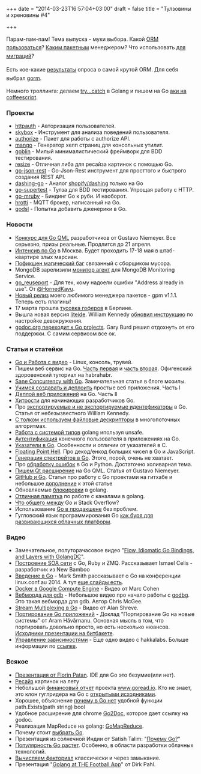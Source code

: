 +++
date = "2014-03-23T16:57:04+03:00"
draft = false
title = "Тулзовины и хреновины #4"

+++

<p><span style="line-height: 1.6em;">Парам-пам-пам! Тема выпуска - муки выбора. Какой </span><a href="https://docs.google.com/forms/d/1_yqks892m3e5zK1d-6iziRIt_1LdZvrvDOysjvVRpOU/viewanalytics" style="line-height: 1.6em;">ORM пользоваться</a><span style="line-height: 1.6em;">? </span><a href="http://dave.cheney.net/2014/03/22/thoughts-on-go-package-management-six-months-on" style="line-height: 1.6em;">Каким пакетным</a><span style="line-height: 1.6em;"> менеджером? Что использовать </span><a href="http://www.reddit.com/r/golang/comments/20umt3/how_do_you_handle_sql_migrations_with_go_web_apps/" style="line-height: 1.6em;">для миграций</a><span style="line-height: 1.6em;">?</span></p>

<p><span style="line-height: 1.6em;">Есть кое-какие </span><a href="https://docs.google.com/forms/d/1_yqks892m3e5zK1d-6iziRIt_1LdZvrvDOysjvVRpOU/viewanalytics">результаты</a><span style="line-height: 1.6em;"> опроса о самой крутой ORM. Для себя выбрал </span><a href="https://github.com/jinzhu/gorm" style="line-height: 1.6em;">gorm</a><span style="line-height: 1.6em;">.</span></p>

<p>Немного троллинга: делаем <a href="http://play.golang.org/p/DDab4dhju5">try...catch</a> в Golang и пишем на Go <a href="https://igo.herokuapp.com/">аки на coffeescript</a>.</p>

<h3 id="_1">Проекты</h3>

<ul>
	<li><a href="https://github.com/apexskier/httpauth">httpauth</a> - Авторизация пользователей.</li>
	<li><a href="https://github.com/skybox/skybox">skybox</a> - Инструмент для анализа поведений пользователя.</li>
	<li><a href="https://github.com/tcolar/authorize">authorize</a> - Пакет для работы с authorize API.</li>
	<li><a href="https://github.com/slyrz/mango">mango</a> - Генератор хелп страниц для консольных утилит.</li>
	<li><a href="https://github.com/franela/goblin">goblin</a> - Милый минималистический фреймворк для BDD тестирования.</li>
	<li><a href="https://github.com/nfnt/resize">resize</a> - Отличная либа для ресайза картинок с помощью Go.</li>
	<li><a href="https://github.com/ant0ine/go-json-rest">go-json-rest</a> - Go-Json-Rest инструмент для просттого и быстрого создания REST API.</li>
	<li><a href="https://github.com/gigablah/dashing-go">dashing-go</a> - Аналог <a href="http://shopify.github.io/dashing/">shopify/dashing</a> только на Go</li>
	<li><a href="https://github.com/franela/go-supertest">go-supertest</a> - Тулза для BDD тестирования. Упрощая работу с HTTP.</li>
	<li><a href="https://github.com/mitchellh/go-mruby">go-mruby</a> - Биндинг Go к руби. И наоборот.</li>
	<li><a href="https://github.com/alsm/hrotti">hrotti</a> - MQTT брокер, написанный на Go.</li>
	<li><a href="https://github.com/leeview/godsl">godsl</a> - Попытка добавить дженерики в Go.</li>
</ul>

<h3 id="_2">Новости</h3>

<ul>
	<li><a href="http://blog.labix.org/2014/03/13/go-qml-contest">Конкурс для Go QML</a> разработчиков от Gustavo Niemeyer. Все серьезно, призы реальные. Продлится до 21 апреля.</li>
	<li><a href="http://brainwashing.pro/go">Интенсив по Go</a> в Москва. Будет проходить 17-18 мая в штаб-квартире злых марсиан.</li>
	<li><a href="https://codereview.appspot.com/74250043">Пофикшен магический баг</a> связанный с сборщиком мусора.</li>
	<li>MongoDB зарелизили <a href="http://blog.mms.mongodb.com/post/79274617846/march-11-release-notes-expanded-user-roles-and-a-go">монитор агент</a> для MongoDB Monitoring Service.</li>
	<li><a href="https://github.com/kavu/go_reuseport">go_reuseport</a> - Для тех, кому надоели ошибки &quot;Address already in use&quot;. От <a href="https://twitter.com/HornedKavu">@HornedKavu</a>.</li>
	<li><a href="https://github.com/pote/gpm/releases/tag/v1.1.1">Новый релиз</a> моего любимого менеджера пакетов - gpm v1.1.1. Теперь есть плагины!</li>
	<li>17 марта прошла <a href="http://blog.anynines.com/gophers-meet-in-berlin/">тусовка гоферов</a> в Берлине.</li>
	<li>Вышла новая версия <a href="http://sourceforge.net/projects/liteide/files/">liteide</a>. William Kennedy <a href="http://www.goinggo.net/2013/06/installing-go-gocode-gdb-and-liteide.html">обновил инструкцию</a> по настройке девокружения.</li>
	<li><a href="https://groups.google.com/forum/#!msg/golang-nuts/_rbVuzl-OqA/N_xoNaD4kAoJ">godoc.org переходит к Go projects</a>. Gary Burd решил отдохнуть от его поддержки. С самим сервисом все ок.</li>
</ul>

<h3 id="_3">Статьи и статейки</h3>

<ul>
	<li><a href="http://albertptobey.blogspot.com/2014/03/open-source-video-production.html">Go и Работа с видео</a> - Linux, консоль, трувей.</li>
	<li>Пишем веб сервис на Go. <a href="http://habrahabr.ru/post/208680/">Часть первая</a> и <a href="http://habrahabr.ru/post/214425/">часть вторая</a>. Офигенский здоровенский туториал на habrahabr.</li>
	<li><a href="https://blog.mozilla.org/services/2014/03/12/sane-concurrency-with-go/">Sane Concurrency with Go</a>. Замечательная статья в блоге мозилы.</li>
	<li><a href="http://blog.joshsoftware.com/2014/03/12/learn-to-build-and-deploy-simple-go-web-apps-part-one/">Учимся создавать и деплоить</a> простые веб приложения. Часть I</li>
	<li><a href="http://blog.joshsoftware.com/2014/03/17/learn-to-build-and-deploy-simple-go-web-apps-part-four/">Деплой веб приложений</a> на Go. Часть II</li>
	<li><a href="http://blog.natefinch.com/2014/03/go-tips-for-newbie-gophers.html">Хитрости</a> для начинающих разработчиков Go.</li>
	<li>Про <a href="http://www.goinggo.net/2014/03/exportedunexported-identifiers-in-go.html">экспортируемые и не экспортируемые идентефикаторы</a> в Go. Статья от небезызвестного William Kennedy.</li>
	<li><a href="http://burke.libbey.me/conserving-file-descriptors-in-go/">С толком используем файловые дескрипторы</a> в многопоточных алгоритмах.</li>
	<li><a href="http://copyninja.info/blog/workaround-gotypesystems.html">Работа с системой типов</a> golang ипользуя unsafe.</li>
	<li><a href="http://words.volant.is/articles/authentication-golang-web-applications/">Аутентификация</a> конечного пользователя в приложениях на Go.</li>
	<li><a href="http://dave.cheney.net/2014/03/17/pointers-in-go">Указатели в Go</a>. Особенности и отличии от указателей в C.</li>
	<li><a href="http://blog.gamingrobot.net/go/2014/03/16/floating-point-hell/">Floating Point Hell</a>. Про декод/енкод больших чисел в Go и JavaScript.</li>
	<li><a href="http://technosophos.com/2014/03/19/generating-stack-traces-in-go.html">Генерация стектрейтов в Go</a>. Этого, порой, очень не хватает.</li>
	<li>Про <a href="http://www.tech-foo.net/the-problems-with-errors.html">обработку ошибок</a> в Go и Python. Достаточно холиварная тема.</li>
	<li><a href="http://blog.labix.org/2014/03/21/arbitrary-qt-extensions-with-go-qml">Пишем Qt расширение</a> на Go QML. Статья от Gustavo Niemeyer.</li>
	<li><a href="http://blog.campoy.cat/2014/03/github-and-go-forking-pull-requests-and.html">GitHub и Go</a>. Статья про работу с Go проектами на гитхабе и небольшое <a href="file:///home/artem/Projects/articles/4gophers.com/Небольшое%20дополнение%20к%20недавней%20статье]">дополнение</a> к этой статье</li>
	<li>Обновляемые <a href="http://nyeggen.com/blog/2014/03/19/upgradable-locks-in-go/">блокировки</a> в golang.</li>
	<li><a href="http://dave.cheney.net/2014/03/19/channel-axioms">Отличная памятка</a> по работе с каналами в golang.</li>
	<li><a href="http://clipperhouse.com/2014/03/21/what-stack-overflow-and-go-have-in-common/">Что общего между</a> Go и Stack Overflow?</li>
	<li>Использование <a href="https://medium.com/p/528af8ee1a58">Go в продакшене</a> без проблем.</li>
	<li>Гугловский язык программирования Go <a href="http://readwrite.com/2014/03/21/google-go-golang-programming-language-cloud-development">как буря для развивающихся облачных платформ</a>.</li>
</ul>

<h3 id="_4">Видео</h3>

<ul>
	<li>Замечательное, полуторачасовое видео &quot;<a href="http://vimeo.com/88887786">Flow, Idiomatic Go Bindings, and Layers with GolangDC</a>&quot;.</li>
	<li><a href="https://skillsmatter.com/skillscasts/5110-building-a-soa-network-of-daemons-with-go-ruby-and-zmq">Построение SOA сети</a> с Go, Ruby и ZMQ. Рассказывает Ismael Celis - разработчик из New Bamboo</li>
	<li><a href="http://4gophers.com/video/vvedenie-v-go">Введение в Go</a> - Mark Smith рассказывает о Go на конференции linux.conf.au 2014. А тут <a href="http://www.slideshare.net/dreamwidth/lca2014-introduction-to-go">еще слайды есть</a>.</li>
	<li><a href="http://4gophers.com/video/docker-v-google-compute-engine">Docker в Google Compute Engine</a> - Видео от Marc Cohen</li>
	<li><a href="http://4gophers.com/video/vebmorda-dlya-gdb">Вебморда для gdb</a> - Небольшое видео про начало работы с <a href="https://github.com/sirnewton01/godbg">godbg</a>. Это такая вебморда для gdb. Автор Chris McGee.</li>
	<li><a href="http://4gophers.com/video/stream-multiplexing-v-go">Stream Multiplexing в Go</a> - Видео от Alan Shreve.</li>
	<li><a href="http://4gophers.com/video/portirovanie-go">Портирование Go приложений</a> - Доклад &quot;Портирование Go на новые системы&quot; от Aram Hăvărnanu. Основная мысль в том, что портировать довольно просто, но есть несколько нюансов. <a href="https://bitbucket.org/4ad/gofosdem2014/overview">Исходники презентации на битбакете</a>.</li>
	<li><a href="http://4gophers.com/video/upravlenie-zavisimostyami">Управление зависимостями</a> - Еще одно видео с hakkalabs. Больше информации по <a href="http://www.hakkalabs.co/articles/go-dependency-by-keith-rarick">ссылке</a>.</li>
</ul>

<h3 id="_5">Всякое</h3>

<ul>
	<li><a href="http://go-talks.appspot.com/github.com/dlsniper/fosdem-golang-idea/idea-golang2.slide#1">Презентация от Florin Patan</a>. IDE для Go это безумие(или нет).</li>
	<li><a href="http://engineering.oysterbooks.com/post/79458380259/resizing-images-on-the-fly-with-go">Ресайз</a> картинок на лету</li>
	<li>Небольшой <a href="http://mattjibson.com/blog/2014/03/13/goread-one-year-with-money-and-app-engine/">финансовый отчет</a> проекта <a href="https://www.goread.io/">www.goread.io</a>. Кто не знает, это клон гуглридера на Go с <a href="https://github.com/mjibson/goread">открытыми исходниками</a>.</li>
	<li>Хорошее, объяснение <a href="http://groups.google.com/forum/#!msg/golang-nuts/Ayx-BMNdMFo/4rL8FFHr8v4J">почему в Go нет</a> удобной функции path.Exists(path string) bool</li>
	<li>Удобное расширение для chrome <a href="https://chrome.google.com/webstore/detail/go2doc/mnpdpppgidppdhingkmlcmmgdjknecif">Go2Doc</a>, которое дает ссылку на godoc.</li>
	<li>Реализация MapReduce на golang: <a href="http://nakul02.blogspot.in/2013/12/gomapreduce-mapreduce-implementation-in.html">GoMapReduce</a>.</li>
	<li>Почему стоит <a href="http://www.cbinsights.com/team-blog/why-we-chose-golang/">выбрать Go</a>.</li>
	<li>Презентация из солнечной Индии от Satish Talim: &quot;<a href="http://go-talks.appspot.com/github.com/SatishTalim/slides/whygo.slide#1">Почему Go?</a>&quot;</li>
	<li><a href="http://redmonk.com/dberkholz/2014/03/18/go-the-emerging-language-of-cloud-infrastructure/">Популярность Go растет</a>. Особенно, в области разработки облачных технологий.</li>
	<li><a href="https://gist.github.com/esimov/9622710">Вычисляем факториал</a> классически и через замыкание.</li>
	<li>Презентация &quot;<a href="http://go-talks.appspot.com/github.com/motain/why-golang/why-golang2.slide#1">Golang at THE Football App</a>&quot; от Dirk Pahl.</li>
</ul>
